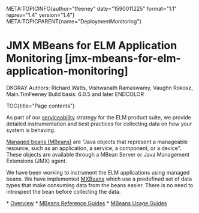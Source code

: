 META:TOPICINFO{author="tfeeney" date="1590011225" format="1.1"
reprev="1.4" version="1.4"}
META:TOPICPARENT{name="DeploymentMonitoring"}

# JMX MBeans for ELM Application Monitoring [jmx-mbeans-for-elm-application-monitoring]

DKGRAY Authors: Richard Watts, Vishwanath Ramaswamy, Vaughn Rokosz,
Main.TimFeeney Build basis: 6.0.5 and later ENDCOLOR

TOC{title="Page contents"}

As part of our
[serviceability](https://en.wikipedia.org/wiki/Serviceability_(computer))
strategy for the ELM product suite, we provide detailed instrumentation
and best practices for collecting data on how your system is behaving.

[Managed beans
(MBeans)](https://docs.oracle.com/javase/tutorial/jmx/overview/index.html)
are "Java objects that represent a manageable resource, such as an
application, a service, a component, or a device". These objects are
available through a MBean Server or Java Management Extensions (JMX)
agent.

We have been working to instrument the ELM applications using managed
beans. We have implemented
[MXBeans](https://docs.oracle.com/javase/tutorial/jmx/mbeans/mxbeans.html)
which use a predefined set of data types that make consuming data from
the beans easier. There is no need to introspect the bean before
collecting the data.

\* [Overview](CLMMBeansOverview) \* [MBeans Reference
Guides](MBeansReference) \* [MBeans Usage Guides](MBeansUsage)
